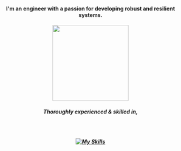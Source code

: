 <h4 align="center">I'm an engineer with a passion for developing robust and resilient systems.</h4>

<div align="center">
  <img src="https://github.com/user-attachments/assets/30f1fd64-464d-4d10-98fa-e50fb17392bc" width=200 height=200 >
</div>

<h5 align="center">
  Thoroughly experienced & skilled in,

  <br/><br/>
  
  [![My Skills](https://skillicons.dev/icons?i=go,docker,ts,c&theme=dark)](https://skillicons.dev)
  
</h5>





